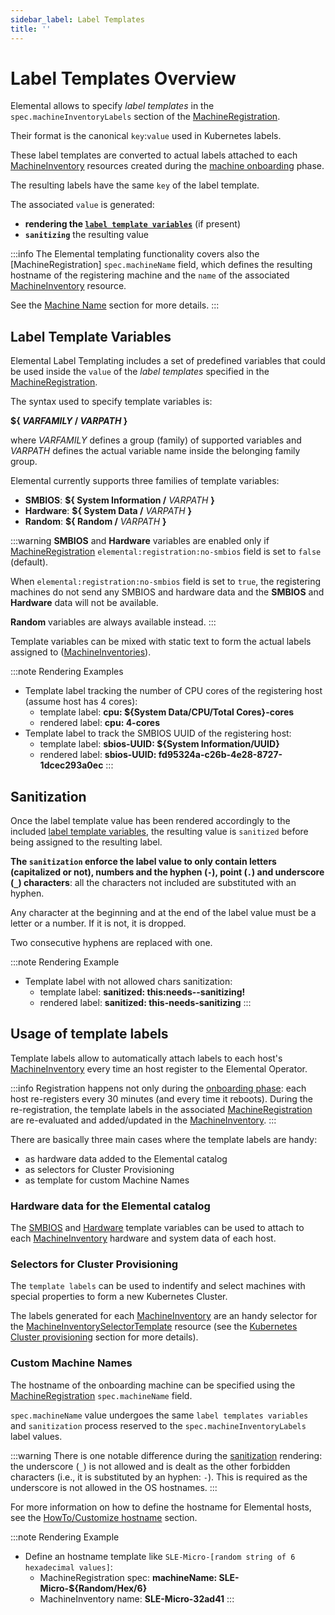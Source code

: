 ```yaml
---
sidebar_label: Label Templates
title: ''
---
```


<head>
  <link rel="canonical" href="https://elemental.docs.rancher.com/label-templates"/>
</head>

# Label Templates Overview
Elemental allows to specify *label templates* in the `spec.machineInventoryLabels` section of the 
[MachineRegistration](machineregistration-reference).

Their format is the canonical `key`:`value` used in Kubernetes labels.

These label templates are converted to actual labels attached to each
[MachineInventory](machineinventory-reference) resources created during the
[machine onboarding](architecture-machineonboarding) phase.

The resulting labels have the same `key` of the label template.

The associated `value` is generated:
* **rendering the [`label template variables`](#label-template-variables)** (if present)
* **`sanitizing`** the resulting value


:::info
The Elemental templating functionality covers also the [MachineRegistration] `spec.machineName` field,
which defines the resulting hostname of the registering machine and the `name` of the associated
[MachineInventory](machineinventory-reference) resource.

See the [Machine Name](#custom-machine-names) section for more details.
:::

## Label Template Variables
Elemental Label Templating includes a set of predefined variables that could be used inside the `value` of
the *label templates* specified in the [MachineRegistration](machineregistration-reference).

The syntax used to specify template variables is:

**\$\{ *VARFAMILY* \/ *VARPATH* \}**

where _VARFAMILY_ defines a group (family) of supported variables and _VARPATH_ defines the actual variable
name inside the belonging family group.

Elemental currently supports three families of template variables:
* **SMBIOS**:  **\$\{ System Information \/** _VARPATH_ **\}**
* **Hardware**:  **\$\{ System Data \/** _VARPATH_ **\}**
* **Random**:  **\$\{ Random \/** _VARPATH_ **\}**

:::warning
**SMBIOS** and **Hardware** variables are enabled only if [MachineRegistration](machineregistration-reference.md)
`elemental:registration:no-smbios` field is set to `false` (default).

When `elemental:registration:no-smbios` field is set to `true`, the registering machines do not send any
SMBIOS and hardware data and the **SMBIOS** and **Hardware** data will not be available.

**Random** variables are always available instead.
:::

Template variables can be mixed with static text to form the actual labels assigned to
([MachineInventories](machineinventory-reference)).

:::note Rendering Examples
* Template label tracking the number of CPU cores of the registering host (assume host has 4 cores):
  * template label: **cpu: $\{System Data\/CPU\/Total Cores\}-cores**
  * rendered label: **cpu: 4-cores**
* Template label to track the SMBIOS UUID of the registering host:
  * template label: **sbios-UUID: \$\{System Information\/UUID\}**
  * rendered label: **sbios-UUID: fd95324a-c26b-4e28-8727-1dcec293a0ec**
:::

## Sanitization
Once the label template value has been rendered accordingly to the included [label template variables](#label-template-variables), the resulting value is `sanitized` before being assigned to the resulting label.

**The `sanitization` enforce the label value to only contain letters (capitalized or not), numbers and the hyphen (`-`), point (`.`) and underscore (`_`) characters**:
all the characters not included are substituted with an hyphen.

Any character at the beginning and at the end of the label value must be a letter or a number.
If it is not, it is dropped.

Two consecutive hyphens are replaced with one.

:::note Rendering Example
* Template label with not allowed chars sanitization:
  * template label: **sanitized: this:needs--sanitizing!**
  * rendered label: **sanitized: this-needs-sanitizing**
:::

## Usage of template labels
Template labels allow to automatically attach labels to each host's
[MachineInventory](machineinventory-reference) every time an host register to the Elemental Operator.

:::info
Registration happens not only during the [onboarding phase](architecture-machineonboarding): each host
re-registers every 30 minutes (and every time it reboots).
During the re-registration, the template labels in the associated
[MachineRegistration](machineregistration-reference) are re-evaluated and added/updated in the
[MachineInventory](machineinventory-reference).
:::

There are basically three main cases where the template labels are handy:
* as hardware data added to the Elemental catalog
* as selectors for Cluster Provisioning
* as template for custom Machine Names

### Hardware data for the Elemental catalog
The [SMBIOS](smbios) and [Hardware](hardwarelabels) template variables can be used to attach to each
[MachineInventory](machineinventory-reference) hardware and system data of each host.

### Selectors for Cluster Provisioning
The `template labels` can be used to indentify and select machines with special properties to form
a new Kubernetes Cluster.

The labels generated for each [MachineInventory](machineinventory-reference) are an handy selector for the
[MachineInventorySelectorTemplate](machineinventoryselectortemplate-reference) resource
(see the [Kubernetes Cluster provisioning](architecture-clusterdeployment#kubernetes-cluster-provisioning)
section for more details).

### Custom Machine Names
The hostname of the onboarding machine can be specified using the
[MachineRegistration](machineregistration-reference) `spec.machineName` field.

`spec.machineName` value undergoes the same `label templates variables` and `sanitization` process reserved
to the `spec.machineInventoryLabels` label values.

:::warning
There is one notable difference during the [sanitization](#sanitization) rendering: the underscore (`_`) is
not allowed and is dealt as the other forbidden characters (i.e., it is substituted by an hyphen: `-`).
This is required as the underscore is not allowed in the OS hostnames.
:::

For more information on how to define the hostname for Elemental hosts, see the
[HowTo/Customize hostname](hostname) section.

:::note Rendering Example
* Define an hostname template like `SLE-Micro-[random string of 6 hexadecimal values]`:
  * MachineRegistration spec: **machineName: SLE-Micro-\$\{Random\/Hex\/6\}**
  * MachineInventory name: **SLE-Micro-32ad41**
:::